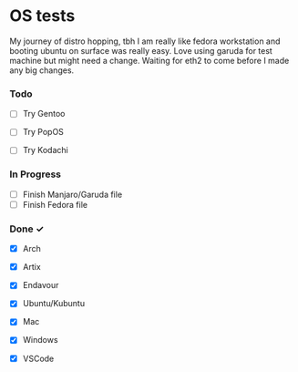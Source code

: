 # OS tests

My journey of distro hopping, tbh I am really like fedora workstation and booting ubuntu on surface was really easy. Love using garuda for test machine but might need a change. Waiting for eth2 to come before I made any big changes.

### Todo

- [ ] Try Gentoo
- [ ] Try PopOS
- [ ] Try Kodachi



### In Progress

- [ ] Finish Manjaro/Garuda file
- [ ] Finish Fedora file

### Done ✓
- [x] Arch
- [x] Artix
- [x] Endavour
- [x] Ubuntu/Kubuntu
- [x] Mac
- [x] Windows
- [x] VSCode

